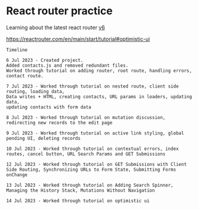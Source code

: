 # React router practice

Learning about the latest react router [v6](https://reactrouter.com/en/main/start/tutorial)

https://reactrouter.com/en/main/start/tutorial#optimistic-ui

```
Timeline

6 Jul 2023 - Created project.
Added contacts.js and removed redundant files.
Worked through tutorial on adding router, root route, handling errors, contact route.

7 Jul 2023 - Worked through tutorial on nested route, client side routing, loading data,
Data writes + HTML, creating contacts, URL params in loaders, updating data,
updating contacts with form data

8 Jul 2023 - Worked through tutorial on mutation discussion, redirecting new records to the edit page

9 Jul 2023 - Worked through tutorial on active link styling, global pending UI, deleting records

10 Jul 2023 - Worked through tutorial on contextual errors, index routes, cancel button, URL Search Params and GET Submissions

12 Jul 2023 - Worked through tutorial on GET Submissions with Client Side Routing, Synchronizing URLs to Form State, Submitting Forms onChange

13 Jul 2023 - Worked through tutorial on Adding Search Spinner, Managing the History Stack, Mutations Without Navigation

14 Jul 2023 - Worked through tutorial on optimistic ui

```
